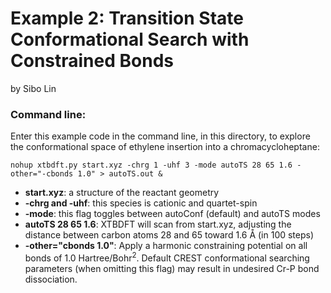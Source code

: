 Example 2: Transition State Conformational Search with Constrained Bonds
========================================
by Sibo Lin

### Command line:

Enter this example code in the command line, in this directory, to explore the conformational space of ethylene insertion into a chromacycloheptane: 

`nohup xtbdft.py start.xyz -chrg 1 -uhf 3 -mode autoTS 28 65 1.6 -other="-cbonds 1.0" > autoTS.out &`

- **start.xyz**: a structure of the reactant geometry
- **-chrg and -uhf**: this species is cationic and quartet-spin
- **-mode**: this flag toggles between autoConf (default) and autoTS modes
- **autoTS 28 65 1.6**: XTBDFT will scan from start.xyz, adjusting the distance between carbon atoms 28 and 65 toward 1.6 Å (in 100 steps)
- **-other="cbonds 1.0"**: Apply a harmonic constraining potential on all bonds of 1.0 Hartree/Bohr<sup>2</sup>. Default CREST conformational searching parameters (when omitting this flag) may result in undesired Cr-P bond dissociation. 

